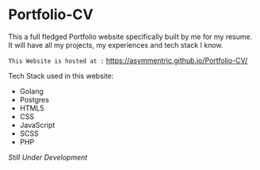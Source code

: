 # Portfolio-CV
This a full fledged Portfolio website specifically built by me for my resume. It will have all my projects, my experiences and tech stack I know.

```This Website is hosted at :```  https://asymmentric.github.io/Portfolio-CV/ 

Tech Stack used in this website:

+ Golang
+ Postgres
+ HTML5
+ CSS
+ JavaScript
+ SCSS
+ PHP

*Still Under Development*
